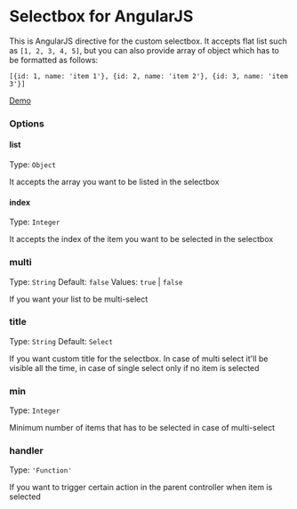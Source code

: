 Selectbox for AngularJS
====

This is AngularJS directive for the custom selectbox.
It accepts flat list such as `[1, 2, 3, 4, 5]`, but you can also provide array of object which has to be formatted as follows:

    [{id: 1, name: 'item 1'}, {id: 2, name: 'item 2'}, {id: 3, name: 'item 3'}]

[Demo](http://milica.github.io/angular-selectbox/)

### Options

#### list
Type: `Object`

It accepts the array you want to be listed in the selectbox

#### index
Type: `Integer`

It accepts the index of the item you want to be selected in the selectbox

### multi
Type: `String`
Default: `false`
Values: `true` | `false`

If you want your list to be multi-select

### title
Type: `String`
Default: `Select`

If you want custom title for the selectbox. In case of multi select it'll be visible all the time, in case of single select only if no item is selected

### min
Type: `Integer`

Minimum number of items that has to be selected in case of multi-select

### handler
Type: `'Function'`

If you want to trigger certain action in the parent controller when item is selected








